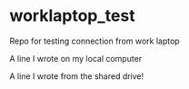 # worklaptop_test
Repo for testing connection from work laptop

A line I wrote on my local computer

A line I wrote from the shared drive!
